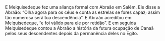 ﻿E Melquisedeque fez uma aliança formal com Abraão em Salém. Ele disse a Abraão: “Olha agora para os céus e conta as estrelas se fores capaz; assim tão numerosa será tua descendência”. E Abraão acreditou em Melquisedeque, “e foi válido para ele por retidão”. E em seguida Melquisedeque contou a Abraão a história da futura ocupação de Canaã pelos seus descendentes depois da permanência deles no Egito.